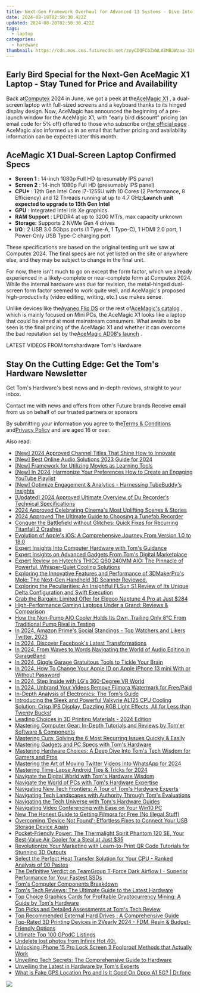 ```yaml
---
title: Next-Gen Framework Overhaul for Advanced 13 Systems - Dive Into Enhanced Display Technologies and Elite Processors
date: 2024-08-19T02:50:30.422Z
updated: 2024-08-20T02:50:30.422Z
tags:
  - laptop
categories:
  - hardware
thumbnail: https://cdn.mos.cms.futurecdn.net/zoyCDQFCbZmWLA8MBJWzaa-320-80.jpg
---
```


## Early Bird Special for the Next-Gen AceMagic X1 Laptop - Stay Tuned for Price and Availability

Back at[Computex](https://tools.techidaily.com) 2024 in June, we got a peek at the[AceMagic X1](https://tools.techidaily.com) , a dual-screen laptop with full-sized screens and a keyboard thanks to its hinged display design. Now, AceMagic has announced the beginning of a pre-launch window for the AceMagic X1, with "early bird discount" pricing (an email code for 5% off) offered to those who subscribe on[the official page](https://go.redirectingat.com/?id=92X1584492&xcust=tomshardware%5Fus%5F2684132901735318784&xs=1&url=https%3A%2F%2Facemagic.com%2Fpages%2Fx1-dual-screen-business-laptop&sref=https%3A%2F%2Fwww.tomshardware.com%2Flaptops%2Fdual-screen-laptop-enters-pre-launch-period-with-early-bird-discount) . AceMagic also informed us in an email that further pricing and availability information can be expected later this month.

## AceMagic X1 Dual-Screen Laptop Confirmed Specs

* **Screen 1** : 14-inch 1080p Full HD (presumably IPS panel)
* **Screen 2** : 14-inch 1080p Full HD (presumably IPS panel)
* **CPU\*** : 12th Gen Intel Core i7-1255U with 10 Cores (2 Performance, 8 Efficiency) and 12 Threads running at up to 4.7 GHz;**Launch unit expected to upgrade to 13th Gen Intel**
* **GPU** : Integrated Intel Iris Xe graphics
* **RAM Support** : LPDDR4 at up to 3200 MT/s, max capacity unknown
* **Storage:** Supports 2 NVMe Gen 4 drives
* **I/O** : 2 USB 3.0 5Gbps ports (1 Type-A, 1 Type-C), 1 HDMI 2.0 port, 1 Power-Only USB Type-C charging port

 These specifications are based on the original testing unit we saw at Computex 2024\. The final specs are not yet listed on the site or anywhere else, and they may be subject to change in the final unit.

 For now, there isn't much to go on except the form factor, which we already experienced in a likely-complete or near-complete form at Computex 2024\. While the internal hardware was due for revision, the metal-hinged dual-screen form factor seemed to work quite well, and AceMagic's proposed high-productivity (video editing, writing, etc.) use makes sense.

 Unlike devices like the[Ayaneo Flip DS](https://tools.techidaily.com) or the rest of[AceMagic's catalog](https://tools.techidaily.com) , which is mainly focused on Mini PCs, the AceMagic X1 looks like a laptop that could be aimed at most mainstream consumers. What awaits to be seen is the final pricing of the AceMagic X1 and whether it can overcome the bad reputation set by the[AceMagic AD08's launch](https://tools.techidaily.com) .

 LATEST VIDEOS FROM tomshardware Tom's Hardware

## Stay On the Cutting Edge: Get the Tom's Hardware Newsletter

 Get Tom's Hardware's best news and in-depth reviews, straight to your inbox.

 Contact me with news and offers from other Future brands  Receive email from us on behalf of our trusted partners or sponsors

 By submitting your information you agree to the[Terms & Conditions](https://futureplc.com/terms-conditions/) and[Privacy Policy](https://futureplc.com/privacy-policy/) and are aged 16 or over.

<ins class="adsbygoogle"
     style="display:block"
     data-ad-format="autorelaxed"
     data-ad-client="ca-pub-7571918770474297"
     data-ad-slot="1223367746"></ins>



<ins class="adsbygoogle"
     style="display:block"
     data-ad-client="ca-pub-7571918770474297"
     data-ad-slot="8358498916"
     data-ad-format="auto"
     data-full-width-responsive="true"></ins>

<span class="atpl-alsoreadstyle">Also read:</span>
<div><ul>
<li><a href="https://youtube-sure.techidaily.com/024-approved-channel-titles-that-shine-how-to-innovate/"><u>[New] 2024 Approved  Channel Titles That Shine  How to Innovate</u></a></li>
<li><a href="https://digital-screen-recording.techidaily.com/new-best-online-audio-solutions-2023-guide-for-2024/"><u>[New] Best Online Audio Solutions  2023 Guide for 2024</u></a></li>
<li><a href="https://some-knowledge.techidaily.com/new-framework-for-utilizing-movies-as-learning-tools/"><u>[New] Framework for Utilizing Movies as Learning Tools</u></a></li>
<li><a href="https://eaxpv-info.techidaily.com/new-in-2024-harmonize-your-preferences-how-to-create-an-engaging-youtube-playlist/"><u>[New] In 2024, Harmonize Your Preferences  How to Create an Engaging YouTube Playlist</u></a></li>
<li><a href="https://youtube-help.techidaily.com/new-optimize-engagement-and-analytics-harnessing-tubebuddys-insights/"><u>[New] Optimize Engagement & Analytics - Harnessing TubeBuddy's Insights</u></a></li>
<li><a href="https://screen-capture.techidaily.com/updated-2024-approved-ultimate-overview-of-du-recorders-technical-specifications/"><u>[Updated] 2024 Approved  Ultimate Overview of Du Recorder’s Technical Specifications</u></a></li>
<li><a href="https://fox-hovers.techidaily.com/2024-approved-celebrating-cinemas-most-uplifting-scenes-and-stories/"><u>2024 Approved  Celebrating Cinema's Most Uplifting Scenes & Stories</u></a></li>
<li><a href="https://desktop-recording.techidaily.com/2024-approved-the-ultimate-guide-to-choosing-a-tunefab-recorder/"><u>2024 Approved  The Ultimate Guide to Choosing a Tunefab Recorder</u></a></li>
<li><a href="https://fox-friendly.techidaily.com/conquer-the-battlefield-without-glitches-quick-fixes-for-recurring-titanfall-2-crashes/"><u>Conquer the Battlefield without Glitches: Quick Fixes for Recurring Titanfall 2 Crashes</u></a></li>
<li><a href="https://technical-tips.techidaily.com/evolution-of-apples-ios-a-comprehensive-journey-from-version-10-to-180/"><u>Evolution of Apple's iOS: A Comprehensive Journey From Version 1.0 to 18.0</u></a></li>
<li><a href="https://hardware-tips.techidaily.com/expert-insights-into-computer-hardware-with-toms-guidance/"><u>Expert Insights Into Computer Hardware with Tom's Guidance</u></a></li>
<li><a href="https://hardware-tips.techidaily.com/expert-insights-on-advanced-gadgets-from-toms-digital-marketplace/"><u>Expert Insights on Advanced Gadgets From Tom's Digital Marketplace</u></a></li>
<li><a href="https://hardware-tips.techidaily.com/expert-review-on-hytechs-thicc-q60-240mm-aio-the-pinnacle-of-powerful-whisper-quiet-cooling-solutions/"><u>Expert Review on Hytech's THICC Q60 240MM AIO: The Pinnacle of Powerful, Whisper-Quiet Cooling Solutions</u></a></li>
<li><a href="https://hardware-tips.techidaily.com/exploring-the-innovative-features-and-performance-of-3dmakerpros-mole-the-next-gen-handheld-3d-scanner-reviewed/"><u>Exploring the Innovative Features and Performance of 3DMakerPro's Mole: The Next-Gen Handheld 3D Scanner Reviewed.</u></a></li>
<li><a href="https://hardware-tips.techidaily.com/exploring-the-peculiarities-an-insightful-flsun-s1-review-of-its-unique-delta-configuration-and-swift-execution/"><u>Exploring the Peculiarities: An Insightful FLSun S1 Review of Its Unique Delta Configuration and Swift Execution</u></a></li>
<li><a href="https://hardware-tips.techidaily.com/grab-the-bargain-limited-offer-for-elegoo-neptune-4-pro-at-just-284/"><u>Grab the Bargain: Limited Offer for Elegoo Neptune 4 Pro at Just $284</u></a></li>
<li><a href="https://hardware-tips.techidaily.com/high-performance-gaming-laptops-under-a-grand-reviews-and-comparison/"><u>High-Performance Gaming Laptops Under a Grand: Reviews & Comparison</u></a></li>
<li><a href="https://hardware-tips.techidaily.com/how-the-non-pump-aio-cooler-holds-its-own-trailing-only-8c-from-traditional-pump-rival-in-testing/"><u>How the Non-Pump AIO Cooler Holds Its Own, Trailing Only 8°C From Traditional Pump Rival in Testing</u></a></li>
<li><a href="https://twitter-videos.techidaily.com/in-2024-amazon-primes-social-standings-top-watchers-and-likers-twitter-2023/"><u>In 2024, Amazon Prime's Social Standings - Top Watchers and Likers Twitter, 2023</u></a></li>
<li><a href="https://facebook-videos.techidaily.com/in-2024-discover-facebooks-latest-transformations/"><u>In 2024, Discover Facebook's Latest Transformations</u></a></li>
<li><a href="https://some-knowledge.techidaily.com/in-2024-from-waves-to-words-navigating-the-world-of-audio-editing-in-garageband/"><u>In 2024, From Waves to Words  Navigating the World of Audio Editing in GarageBand</u></a></li>
<li><a href="https://some-techniques.techidaily.com/in-2024-giggle-garage-gratuitous-tools-to-tickle-your-brain/"><u>In 2024, Giggle Garage  Gratuitous Tools to Tickle Your Brain</u></a></li>
<li><a href="https://ios-unlock.techidaily.com/in-2024-how-to-change-your-apple-id-on-apple-iphone-13-mini-with-or-without-password-by-drfone-ios/"><u>In 2024, How To Change Your Apple ID on Apple iPhone 13 mini With or Without Password</u></a></li>
<li><a href="https://extra-skills.techidaily.com/in-2024-step-inside-with-lgs-360-degree-vr-world/"><u>In 2024, Step Inside with LG's 360-Degree VR World</u></a></li>
<li><a href="https://ai-driven-video-production.techidaily.com/in-2024-unbrand-your-videos-remove-filmora-watermark-for-freepaid/"><u>In 2024, Unbrand Your Videos Remove Filmora Watermark for Free/Paid</u></a></li>
<li><a href="https://hardware-tips.techidaily.com/in-depth-analysis-of-electronics-the-toms-guide/"><u>In-Depth Analysis of Electronics: The Tom's Guide</u></a></li>
<li><a href="https://hardware-tips.techidaily.com/introducing-the-sleek-and-powerful-valkyrie-al125-cpu-cooling-solution-crisp-ips-display-dazzling-rgb-light-effects-all-for-less-than-twenty-bucks/"><u>Introducing the Sleek and Powerful Valkyrie AL125 CPU Cooling Solution: Crisp IPS Display, Dazzling RGB Light Effects, All for Less than Twenty Bucks!</u></a></li>
<li><a href="https://hardware-tips.techidaily.com/leading-choices-in-3d-printing-materials-2024-edition/"><u>Leading Choices in 3D Printing Materials - 2024 Edition</u></a></li>
<li><a href="https://hardware-tips.techidaily.com/mastering-computer-gear-in-depth-tutorials-and-reviews-by-tomer-software-and-components/"><u>Mastering Computer Gear: In-Depth Tutorials and Reviews by Tom'er Software & Components</u></a></li>
<li><a href="https://hardware-tips.techidaily.com/mastering-cura-solving-the-6-most-recurring-issues-quickly-and-easily/"><u>Mastering Cura: Solving the 6 Most Recurring Issues Quickly & Easily</u></a></li>
<li><a href="https://hardware-tips.techidaily.com/mastering-gadgets-and-pc-specs-with-toms-hardware/"><u>Mastering Gadgets and PC Specs with Tom's Hardware</u></a></li>
<li><a href="https://hardware-tips.techidaily.com/mastering-hardware-choices-a-deep-dive-into-toms-tech-wisdom-for-gamers-and-pros/"><u>Mastering Hardware Choices: A Deep Dive Into Tom's Tech Wisdom for Gamers and Pros</u></a></li>
<li><a href="https://twitter-videos.techidaily.com/mastering-the-art-of-moving-twitter-videos-into-whatsapp-for-2024/"><u>Mastering the Art of Moving Twitter Videos Into WhatsApp for 2024</u></a></li>
<li><a href="https://extra-support.techidaily.com/mastering-time-lapse-android-tips-and-tricks-for-2024/"><u>Mastering Time-Lapse  Android Tips & Tricks for 2024</u></a></li>
<li><a href="https://hardware-tips.techidaily.com/navigate-the-digital-world-with-toms-hardware-wisdom/"><u>Navigate the Digital World with Tom's Hardware Wisdom</u></a></li>
<li><a href="https://hardware-tips.techidaily.com/navigate-the-world-of-pcs-with-toms-hardware-expertise/"><u>Navigate the World of PCs with Tom's Hardware Expertise</u></a></li>
<li><a href="https://hardware-tips.techidaily.com/navigating-new-tech-frontiers-a-tour-of-toms-hardware-experts/"><u>Navigating New Tech Frontiers: A Tour of Tom's Hardware Experts</u></a></li>
<li><a href="https://hardware-tips.techidaily.com/navigating-tech-landscapes-with-authority-through-toms-evaluations/"><u>Navigating Tech Landscapes with Authority Through Tom's Evaluations</u></a></li>
<li><a href="https://hardware-tips.techidaily.com/navigating-the-tech-universe-with-toms-hardware-guides/"><u>Navigating the Tech Universe with Tom's Hardware Guides</u></a></li>
<li><a href="https://fox-access.techidaily.com/navigating-video-conferencing-with-ease-on-your-win10-pc/"><u>Navigating Video Conferencing with Ease on Your Win10 PC</u></a></li>
<li><a href="https://video-ai-editor.techidaily.com/new-the-honest-guide-to-getting-filmora-for-free-no-illegal-stuff/"><u>New The Honest Guide to Getting Filmora for Free (No Illegal Stuff)</u></a></li>
<li><a href="https://common-error.techidaily.com/overcoming-device-not-found-effortless-fixes-to-connect-your-usb-storage-device-again/"><u>Overcoming 'Device Not Found': Effortless Fixes to Connect Your USB Storage Device Again</u></a></li>
<li><a href="https://hardware-tips.techidaily.com/pocket-friendly-power-the-thermalight-spirit-phantom-120-se-your-best-value-air-cooler-for-a-steal-at-just-35/"><u>Pocket-Friendly Power: The Thermalight Spirit Phantom 120 SE, Your Best-Value Air Cooler for a Steal at Just $35</u></a></li>
<li><a href="https://hardware-tips.techidaily.com/revolutionize-your-marketing-with-learn-to-print-qr-code-tutorials-for-stunning-3d-outputs/"><u>Revolutionize Your Marketing with Learn-to-Print QR Code Tutorials for Stunning 3D Outputs</u></a></li>
<li><a href="https://hardware-tips.techidaily.com/select-the-perfect-heat-transfer-solution-for-your-cpu-ranked-analysis-of-90-pastes/"><u>Select the Perfect Heat Transfer Solution for Your CPU - Ranked Analysis of 90 Pastes</u></a></li>
<li><a href="https://hardware-tips.techidaily.com/the-definitive-verdict-on-teamgroup-t-force-dark-airflow-i-superior-performance-for-your-fastest-ssds/"><u>The Definitive Verdict on TeamGroup T-Force Dark Airflow I - Superior Performance for Your Fastest SSDs</u></a></li>
<li><a href="https://hardware-tips.techidaily.com/toms-computer-components-breakdown/"><u>Tom's Computer Components Breakdown</u></a></li>
<li><a href="https://hardware-tips.techidaily.com/toms-tech-reviews-the-ultimate-guide-to-the-latest-hardware/"><u>Tom's Tech Reviews: The Ultimate Guide to the Latest Hardware</u></a></li>
<li><a href="https://hardware-tips.techidaily.com/top-choice-graphics-cards-for-profitable-cryptocurrency-mining-a-guide-by-toms-hardware/"><u>Top Choice Graphics Cards for Profitable Cryptocurrency Mining: A Guide by Tom's Hardware</u></a></li>
<li><a href="https://hardware-tips.techidaily.com/top-picks-and-detailed-assessments-at-toms-tech-review/"><u>Top Picks and Detailed Assessments at Tom's Tech Review</u></a></li>
<li><a href="https://hardware-tips.techidaily.com/top-recommended-external-hard-drives-a-comprehensive-guide/"><u>Top Recommended External Hard Drives : A Comprehensive Guide</u></a></li>
<li><a href="https://hardware-tips.techidaily.com/top-rated-3d-printing-devices-in-2vearly-2024-fdm-resin-and-budget-friendly-options/"><u>Top-Rated 3D Printing Devices in 2Vearly 2024 - FDM, Resin & Budget-Friendly Options</u></a></li>
<li><a href="https://extra-information.techidaily.com/ultimate-top-100-gpodc-listings/"><u>Ultimate Top 100 GPodC Listings</u></a></li>
<li><a href="https://techidaily.com/undelete-lost-photos-from-infinix-hot-40i-by-fonelab-android-recover-photos/"><u>Undelete lost photos from Infinix Hot 40i.</u></a></li>
<li><a href="https://ios-unlock.techidaily.com/unlocking-iphone-15-pro-lock-screen-3-foolproof-methods-that-actually-work-by-drfone-ios/"><u>Unlocking iPhone 15 Pro Lock Screen 3 Foolproof Methods that Actually Work</u></a></li>
<li><a href="https://hardware-tips.techidaily.com/unveiling-tech-secrets-the-comprehensive-guide-to-hardware/"><u>Unveiling Tech Secrets: The Comprehensive Guide to Hardware</u></a></li>
<li><a href="https://hardware-tips.techidaily.com/unveiling-the-latest-in-hardware-by-toms-experts/"><u>Unveiling the Latest in Hardware by Tom's Experts</u></a></li>
<li><a href="https://fake-location.techidaily.com/what-is-fake-gps-location-pro-and-is-it-good-on-oppo-a1-5g-drfone-by-drfone-virtual-android/"><u>What is Fake GPS Location Pro and Is It Good On Oppo A1 5G? | Dr.fone</u></a></li>
</ul></div>

<!-- affiliate ads begin -->
<a href="https://estore.winxdvd.com/order/checkout.php?PRODS=4612444&QTY=1&AFFILIATE=108875&CART=1"><img src="https://www.winxdvd.com/affiliate/new-banner/pt-728x90.jpg" border="0"></a>
<!-- affiliate ads end -->